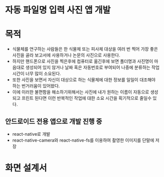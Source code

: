 # 자동 파일명 입력 사진 앱 개발

# 목적
* 식물체를 연구하는 사람들은 한 식물체 또는 피사체 대상을 여러 번 찍어 가장 좋은 사진을 골라 보고서에 사용하거나 논문의 사진으로 사용한다.
* 하지만 핸드폰으로 사진을 찍은후에 컴퓨터로 옮긴후에 보면 폴더명과 사진명이 마음대로 생성되어 있지 않거나 날짜 혹은 자동번호로 부여되어 나중에 분류하는 작업 시간이 너무 많이 소요된다.
* 또한 사진을 보면서 자신이 대상으로 하는 식물체에 대한 정보를 일일이 대조해야 하는 번거러움이 있어왔다.
* 이에 이러한 불편함을 해소하기위해서는 사진에 내가 원하는 이름이 자동으로 생성되고 프린트 된다면 이런 반복적인 작업에 대한 소요 시간을 획기적으로 줄일수 있다.

## 안드로이드 전용 앱으로 개발 진행 중

* react-native로 개발
* react-native-camera와 react-native-fs를 이용하여 촬영한 이미지를 단말에 저장

# 화면 설계서

